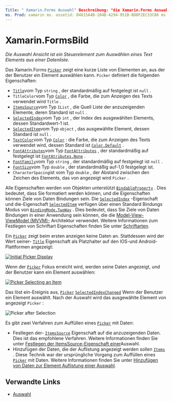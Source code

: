 ```yaml
---
Title: " Xamarin.Forms Auswahl" Beschreibung: "die Xamarin.Forms Auswahl zeigt eine kurze Liste von Elementen an, aus der der Benutzer ein Element auswählen kann. In diesem Artikel wird erläutert, wie Sie die Auswahl Klasse verwenden, um ein Textelement aus einer Liste von Daten auszuwählen.
ms. Prod: xamarin ms. assetid: D4815A4B-104B-4294-951B-BD8F2EC33C86 ms. Technology: xamarin-Forms Author: davidbritch ms. Author: dabritch ms. Date: 02/26/2019 NO-LOC: [ Xamarin.Forms , Xamarin.Essentials ]
---
```


# <a name="xamarinforms-picker"></a>Xamarin.FormsBild

_Die Auswahl Ansicht ist ein Steuerelement zum Auswählen eines Text Elements aus einer Datenliste._

Das Xamarin.Forms [`Picker`](xref:Xamarin.Forms.Picker) zeigt eine kurze Liste von Elementen an, aus der der Benutzer ein Element auswählen kann. `Picker` definiert die folgenden Eigenschaften:

- [`Title`](xref:Xamarin.Forms.Picker.Title)vom Typ `string` , der standardmäßig auf festgelegt ist `null` .
- `TitleColor`vom Typ [`Color`](xref:Xamarin.Forms.Color) , die Farbe, die zum Anzeigen des Texts verwendet wird `Title` .
- [`ItemsSource`](xref:Xamarin.Forms.Picker.ItemsSource)vom Typ `IList` , die Quell Liste der anzuzeigenden Elemente, deren Standard ist `null` .
- [`SelectedIndex`](xref:Xamarin.Forms.Picker.SelectedIndex)vom Typ `int` , der Index des ausgewählten Elements, dessen Standardwert-1 ist.
- [`SelectedItem`](xref:Xamarin.Forms.Picker.SelectedItem)vom Typ `object` , das ausgewählte Element, dessen Standard ist `null` .
- [`TextColor`](xref:Xamarin.Forms.Picker.TextColor)vom Typ [`Color`](xref:Xamarin.Forms.Color) : die Farbe, die zum Anzeigen des Texts verwendet wird, dessen Standard ist [`Color.Default`](xref:Xamarin.Forms.Color.Default) .
- [`FontAttributes`](xref:Xamarin.Forms.Picker.FontAttributes)vom Typ [`FontAttributes`](xref:Xamarin.Forms.FontAttributes) , der standardmäßig auf festgelegt ist [`FontAtributes.None`](xref:Xamarin.Forms.FontAttributes.None) .
- [`FontFamily`](xref:Xamarin.Forms.Picker.FontFamily)vom Typ `string` , der standardmäßig auf festgelegt ist `null` .
- [`FontSize`](xref:Xamarin.Forms.Picker.FontSize)vom Typ `double` , der standardmäßig auf-1,0 festgelegt ist.
- `CharacterSpacing`ist vom Typ `double` , der Abstand zwischen den Zeichen des Elements, das von angezeigt wird `Picker` .

Alle Eigenschaften werden von Objekten unterstützt [`BindableProperty`](xref:Xamarin.Forms.BindableProperty) . Dies bedeutet, dass Sie formatiert werden können, und die Eigenschaften können Ziele von Daten Bindungen sein. Die [`SelectedIndex`](xref:Xamarin.Forms.Picker.SelectedIndex) -Eigenschaft und die-Eigenschaft [`SelectedItem`](xref:Xamarin.Forms.Picker.SelectedItem) verfügen über einen Standard Bindungs Modus von [`BindingMode.TwoWay`](xref:Xamarin.Forms.BindingMode.TwoWay) . Dies bedeutet, dass Sie Ziele von Daten Bindungen in einer Anwendung sein können, die die [Model-View-ViewModel (MVVM)-](~/xamarin-forms/enterprise-application-patterns/mvvm.md) Architektur verwendet. Weitere Informationen zum Festlegen von Schriftart Eigenschaften finden Sie unter [Schriftarten](~/xamarin-forms/user-interface/text/fonts.md).

Ein [`Picker`](xref:Xamarin.Forms.Picker) zeigt beim ersten anzeigen keine Daten an. Stattdessen wird der Wert seiner- [`Title`](xref:Xamarin.Forms.Picker.Title) Eigenschaft als Platzhalter auf den IOS-und Android-Plattformen angezeigt:

[![](images/picker-initial.png "Initial Picker Display")](images/picker-initial-large.png#lightbox "Initial Picker Display")

Wenn der [`Picker`](xref:Xamarin.Forms.Picker) Fokus erreicht wird, werden seine Daten angezeigt, und der Benutzer kann ein Element auswählen:

[![](images/picker-selection.png "Picker Selecting an Item")](images/picker-selection-large.png#lightbox "Picker Selecting an Item")

Das löst ein-Ereignis aus, [`Picker`](xref:Xamarin.Forms.Picker) [`SelectedIndexChanged`](xref:Xamarin.Forms.Picker.SelectedIndexChanged) Wenn der Benutzer ein Element auswählt. Nach der Auswahl wird das ausgewählte Element von angezeigt `Picker` :

![](images/picker-after-selection.png "Picker after Selection")

Es gibt zwei Verfahren zum Auffüllen eines [`Picker`](xref:Xamarin.Forms.Picker) mit Daten:

- Festlegen der- [`ItemsSource`](xref:Xamarin.Forms.Picker.ItemsSource) Eigenschaft auf die anzuzeigenden Daten. Dies ist das empfohlene Verfahren. Weitere Informationen finden Sie unter [Festlegen der ItemsSource-Eigenschaft einer](populating-itemssource.md)Auswahl.
- Hinzufügen der Daten, die der Auflistung angezeigt werden sollen [`Items`](xref:Xamarin.Forms.Picker.Items) . Diese Technik war der ursprüngliche Vorgang zum Auffüllen eines [`Picker`](xref:Xamarin.Forms.Picker) mit Daten. Weitere Informationen finden Sie unter [Hinzufügen von Daten zur Element Auflistung einer Auswahl](populating-items.md).

## <a name="related-links"></a>Verwandte Links

- [Auswahl](xref:Xamarin.Forms.Picker)
